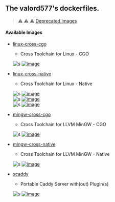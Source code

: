 ## The valord577's dockerfiles.

> :warning: :warning: :warning: [Deprecated Images](.deprecated/README.md)

#### Available Images

* [linux-cross-cgo](linux-cross-cgo)
  - Cross Toolchain for Linux - CGO

  ![s][Maintained] [![image][Linux310_GCC4_CGO]](https://hub.docker.com/r/valord577/linux-cross-cgo/tags)  

* [linux-cross-native](linux-cross-native)
  - Cross Toolchain for Linux - Native

  ![s][Maintained] [![image][Linux310_GCC4]](https://hub.docker.com/r/valord577/linux310-gcc4-cross/tags)  
  ![s][Maintained] [![image][Linux310_GCC7]](https://hub.docker.com/r/valord577/linux310-gcc7-cross/tags)  
  ![s][Maintained] [![image][Linux419_GCC4]](https://hub.docker.com/r/valord577/linux419-gcc4-cross/tags)  

* [mingw-cross-cgo](mingw-cross-cgo)
  - Cross Toolchain for LLVM MinGW - CGO

  ![s][Maintained] [![image][GoToDocker]](https://hub.docker.com/r/valord577/mingw-cross-cgo/tags)

* [mingw-cross-native](mingw-cross-native)
  - Cross Toolchain for LLVM MinGW - Native

  ![s][Maintained] [![image][GoToDocker]](https://hub.docker.com/r/valord577/mingw-cross-native/tags)

<!--
* [jellyfin](serv-jellyfin)
  - Portable Jellyfin

  ![s][Maintained] [![image][GoToDocker]](https://hub.docker.com/r/valord577/jellyfin/tags)
-->

* [xcaddy](serv-xcaddy)
  - Portable Caddy Server with(out) Plugin(s)

  ![s][Maintained] [![image][GoToDocker]](https://hub.docker.com/r/valord577/xcaddy/tags)


[Maintained]: https://img.shields.io/badge/Maintained-brightgreen
[GoToDocker]: https://img.shields.io/badge/Image-Go%20to%20Docker%20Hub-blue

[Linux310_GCC4]: https://img.shields.io/badge/Image-Linux310%20%26%20GCC4%20%28GLIBCXX_3.4.20%29-blue
[Linux310_GCC7]: https://img.shields.io/badge/Image-Linux310%20%26%20GCC7%20%28GLIBCXX_3.4.24%29-blue
[Linux419_GCC4]: https://img.shields.io/badge/Image-Linux419%20%26%20GCC4%20%28GLIBCXX_3.4.20%29-blue

[Linux310_GCC4_CGO]: https://img.shields.io/badge/Image-Linux310%20%26%20GCC4%20%26%20CGO-blue
[Linux310_GCC7_CGO]: https://img.shields.io/badge/Image-Linux310%20%26%20GCC7%20%26%20CGO-blue
[Linux419_GCC4_CGO]: https://img.shields.io/badge/Image-Linux419%20%26%20GCC4%20%26%20CGO-blue
